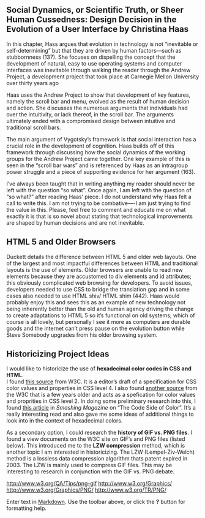 ## Social Dynamics, or Scientific Truth, or Sheer Human Cussedness: Design Decision in the Evolution of a User Interface by Christina Haas 

In this chapter, Hass argues that evolution in technology is not “inevitable or self-determining” but that they are driven by human factors—such as stubbornness (137).  She focuses on dispelling the concept that the development of natural, easy to use operating systems and computer interfaces was inevitable through walking the reader through the Andrew Project, a development project that took place at Carnegie Mellon University over thirty years ago 

Haas uses the Andrew Project to show that development of key features, namely the scroll bar and menu, evolved as the result of human decision and action. She discusses the numerous arguments that individuals had over the intuitivity, or lack thereof, in the scroll bar. The arguments ultimately ended with a compromised design between intuitive and traditional scroll bars. 

The main argument of Vygotsky’s framework is that social interaction has a crucial role in the development of cognition. Haas builds off of this framework through discussing how the social dynamics of the working groups for the Andrew Project came together. One key example of this is seen in the “scroll bar wars” and is referenced by Haas as an intragroup power struggle and  a piece of supporting evidence for her argument (163).

I’ve always been taught that in writing anything my reader should never be left with the question “so what”. Once again, I am left with the question of “so what?” after reading Haas’ piece. I do not understand why Haas felt a call to write this. I am not trying to be combative—-I am just trying to find the value in this. Please, feel free to comment and educate me on what exactly it is that is so novel about stating that technological improvements are shaped by human decisions and are not inevitable.

## HTML 5 and Older Browsers

Duckett details the difference between HTML 5 and older web layouts.  One of the largest and most impactful differences between HTML and traditional layouts is the use of elements. Older browsers are unable to read new elements because they are accustomed to div elements and id attributes; this obviously complicated web browsing for developers. To avoid issues, developers needed to use CSS to bridge the translation gap and in some cases also needed to use HTML shiv/ HTML shim (442). Haas would probably enjoy this and sees this as an example of new technology not being inherently better than the old and human agency driving the change to create adaptations to HTML 5 so it’s functional on old systems; which of course is all lovely, but personally I see it more as computers are durable goods and the internet can’t press pause on the evolution button while Steve Somebody upgrades from his older browsing system. 

## Historicizing Project Ideas

I would like to historicize the use of **hexadecimal color codes in CSS and HTML**.  
I found [this source](https://drafts.csswg.org/css-color/) from W3C. It is a editor’s draft of a specification for CSS color values and properties in CSS level 4.  I  also found [another source](http://www.w3.org/TR/css3-color/) from the W3C that is a few years older and acts as a spefication for color values and proprities in CSS level 2.  In doing some preliminary research into this, I found [this article](http://www.smashingmagazine.com/2012/10/the-code-side-of-color/)  in _Smashing Magazine_ on “The Code Side of Color”. It’s a really interesting read and also gave me some ideas of additional things to look into in the context of hexadecimal colors. 

As a secondary option, I could research the **history of GIF vs. PNG files**.  I found a view documents on the W3C site on GIF’s and PNG files (listed below). This introduced me to the **LZW compression** method, which is another topic I am interested in historicizing. The LZW (Lempel-Ziv-Welch) method is a lossless data compression algorithm thats patent expired in 2003. The LZW is mainly used to compress GIF files.  This may be interesting to research in conjunction with the GIF vs. PNG debate. 

http://www.w3.org/QA/Tips/png-gif
http://www.w3.org/Graphics/
http://www.w3.org/Graphics/PNG/
http://www.w3.org/TR/PNG/


Enter text in [Markdown](http://daringfireball.net/projects/markdown/). Use the toolbar above, or click the **?** button for formatting help.

